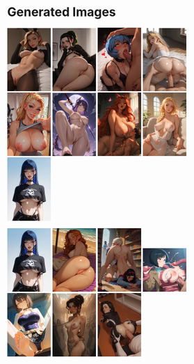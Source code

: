 # Generated Images



<img src="2025_10_13_01_thumb.webp" width="100"/> <img src="2025_10_13_02_thumb.webp" width="100"/> <img src="2025_10_13_03_thumb.webp" width="100"/> <img src="2025_10_13_04_thumb.webp" width="100"/> <img src="2025_10_13_05_thumb.webp" width="100"/> <img src="2025_10_13_06_thumb.webp" width="100"/> <img src="2025_10_13_07_thumb.webp" width="100"/> <img src="2025_10_13_08_thumb.webp" width="100"/> <img src="2025_10_13_09_thumb.webp" width="100"/>

<img src="2025_10_13_10_thumb.webp" width="100"/> <img src="2025_10_13_11_thumb.webp" width="100"/> <img src="2025_10_13_12_thumb.webp" width="100"/> <img src="2025_10_13_13_thumb.webp" width="100"/> <img src="2025_10_13_14_thumb.webp" width="100"/> <img src="2025_10_13_15_thumb.webp" width="100"/> <img src="2025_10_13_16_thumb.webp" width="100"/>